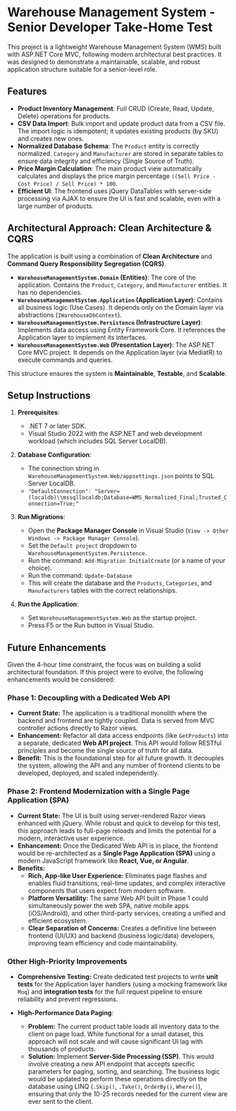 # Warehouse Management System - Senior Developer Take-Home Test

This project is a lightweight Warehouse Management System (WMS) built with ASP.NET Core MVC, following modern architectural best practices. It was designed to demonstrate a maintainable, scalable, and robust application structure suitable for a senior-level role.

## Features

- **Product Inventory Management**: Full CRUD (Create, Read, Update, Delete) operations for products.
- **CSV Data Import**: Bulk import and update product data from a CSV file. The import logic is idempotent; it updates existing products (by SKU) and creates new ones.
- **Normalized Database Schema**: The `Product` entity is correctly normalized. `Category` and `Manufacturer` are stored in separate tables to ensure data integrity and efficiency (Single Source of Truth).
- **Price Margin Calculation**: The main product view automatically calculates and displays the price margin percentage `((Sell Price - Cost Price) / Sell Price) * 100`.
- **Efficient UI**: The frontend uses jQuery DataTables with server-side processing via AJAX to ensure the UI is fast and scalable, even with a large number of products.

## Architectural Approach: Clean Architecture & CQRS

The application is built using a combination of **Clean Architecture** and **Command Query Responsibility Segregation (CQRS)**.

- **`WarehouseManagementSystem.Domain` (Entities)**: The core of the application. Contains the `Product`, `Category`, and `Manufacturer` entities. It has no dependencies.
- **`WarehouseManagementSystem.Application` (Application Layer)**: Contains all business logic (Use Cases). It depends only on the Domain layer via abstractions (`IWarehouseDbContext`).
- **`WarehouseManagementSystem.Persistence` (Infrastructure Layer)**: Implements data access using Entity Framework Core. It references the Application layer to implement its interfaces.
- **`WarehouseManagementSystem.Web` (Presentation Layer)**: The ASP.NET Core MVC project. It depends on the Application layer (via MediatR) to execute commands and queries.

This structure ensures the system is **Maintainable**, **Testable**, and **Scalable**.

## Setup Instructions

1.  **Prerequisites**:

    - .NET 7 or later SDK.
    - Visual Studio 2022 with the ASP.NET and web development workload (which includes SQL Server LocalDB).

2.  **Database Configuration**:

    - The connection string in `WarehouseManagementSystem.Web/appsettings.json` points to SQL Server LocalDB.
    - `"DefaultConnection": "Server=(localdb)\\mssqllocaldb;Database=WMS_Normalized_Final;Trusted_Connection=True;"`

3.  **Run Migrations**:

    - Open the **Package Manager Console** in Visual Studio (`View -> Other Windows -> Package Manager Console`).
    - Set the `Default project` dropdown to `WarehouseManagementSystem.Persistence`.
    - Run the command: `Add-Migration InitialCreate` (or a name of your choice).
    - Run the command: `Update-Database`
    - This will create the database and the `Products`, `Categories`, and `Manufacturers` tables with the correct relationships.

4.  **Run the Application**:
    - Set `WarehouseManagementSystem.Web` as the startup project.
    - Press F5 or the Run button in Visual Studio.

## Future Enhancements

Given the 4-hour time constraint, the focus was on building a solid architectural foundation. If this project were to evolve, the following enhancements would be considered:

### Phase 1: Decoupling with a Dedicated Web API

- **Current State:** The application is a traditional monolith where the backend and frontend are tightly coupled. Data is served from MVC controller actions directly to Razor views.
- **Enhancement:** Refactor all data access endpoints (like `GetProducts`) into a separate, dedicated **Web API project**. This API would follow RESTful principles and become the single source of truth for all data.
- **Benefit:** This is the foundational step for all future growth. It decouples the system, allowing the API and any number of frontend clients to be developed, deployed, and scaled independently.

### Phase 2: Frontend Modernization with a Single Page Application (SPA)

- **Current State:** The UI is built using server-rendered Razor views enhanced with jQuery. While robust and quick to develop for this test, this approach leads to full-page reloads and limits the potential for a modern, interactive user experience.
- **Enhancement:** Once the Dedicated Web API is in place, the frontend would be re-architected as a **Single Page Application (SPA)** using a modern JavaScript framework like **React, Vue, or Angular**.
- **Benefits:**
  - **Rich, App-like User Experience:** Eliminates page flashes and enables fluid transitions, real-time updates, and complex interactive components that users expect from modern software.
  - **Platform Versatility:** The same Web API built in Phase 1 could simultaneously power the web SPA, native mobile apps (iOS/Android), and other third-party services, creating a unified and efficient ecosystem.
  - **Clear Separation of Concerns:** Creates a definitive line between frontend (UI/UX) and backend (business logic/data) developers, improving team efficiency and code maintainability.

### Other High-Priority Improvements

- **Comprehensive Testing:** Create dedicated test projects to write **unit tests** for the Application layer handlers (using a mocking framework like `Moq`) and **integration tests** for the full request pipeline to ensure reliability and prevent regressions.

- **High-Performance Data Paging**:
  - **Problem:** The current product table loads all inventory data to the client on page load. While functional for a small dataset, this approach will not scale and will cause significant UI lag with thousands of products.
  - **Solution:** Implement **Server-Side Processing (SSP)**. This would involve creating a new API endpoint that accepts specific parameters for paging, sorting, and searching. The business logic would be updated to perform these operations directly on the database using LINQ (`.Skip()`, `.Take()`, `OrderBy()`, `Where()`), ensuring that only the 10-25 records needed for the current view are ever sent to the client.

